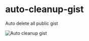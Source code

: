 # auto-cleanup-gist

Auto delete all public gist

![Auto cleanup gist](https://github.com/irfan-maulana-tkp/auto-cleanup-gist/workflows/Auto%20cleanup%20gist/badge.svg?branch=master)
